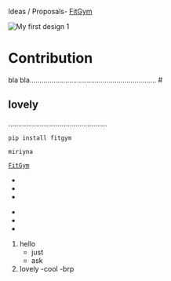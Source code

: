 Ideas / Proposals- [FitGym](https://docs.google.com/document/d/19E6dFn_3lVkcZv55uUNjVGvtL6W4F8U3LvglYyLJDrI/edit?usp=sharing)

![My first design 1](https://github.com/Beyound3d/3D-collection/assets/129869652/71a550d9-8e5b-4ea3-afba-f689ead87f71)

# Contribution
bla bla................................................................ #

## lovely
..................................................

``` pip install fitgym ```

```
miriyna

```

 [`FitGym`](https://docs.google.com/document/d/19E6dFn_3lVkcZv55uUNjVGvtL6W4F8U3LvglYyLJDrI/edit?usp=sharing)

*
*
*

-
-
-

1. hello
   * just
   * ask
2. lovely
   -cool
   -brp
